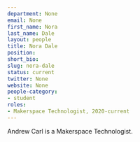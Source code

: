 ```yaml
---
department: None
email: None
first_name: Nora
last_name: Dale
layout: people
title: Nora Dale
position:
short_bio:
slug: nora-dale
status: current
twitter: None
website: None
people-category:
- student
roles:
- Makerspace Technologist, 2020-current
---
```

Andrew Carl is a Makerspace Technologist.
